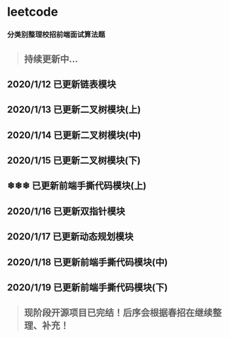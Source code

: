 # leetcode

### 分类别整理校招前端面试算法题

> ## 持续更新中...

## 2020/1/12  已更新链表模块

## 2020/1/13  已更新二叉树模块(上)

## 2020/1/14  已更新二叉树模块(中)

## 2020/1/15  已更新二叉树模块(下)
## ❄❄❄       已更新前端手撕代码模块(上)

## 2020/1/16  已更新双指针模块

## 2020/1/17  已更新动态规划模块

## 2020/1/18  已更新前端手撕代码模块(中)

## 2020/1/19  已更新前端手撕代码模块(下)

> ## 现阶段开源项目已完结！后序会根据春招在继续整理、补充！ 